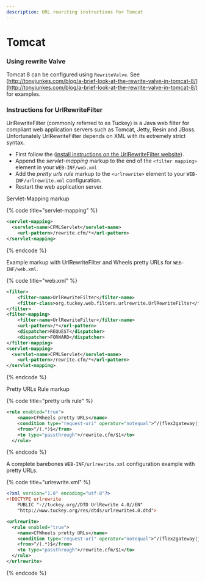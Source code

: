 ```yaml
---
description: URL rewriting instructions for Tomcat
---
```


# Tomcat

### Using rewrite Valve

Tomcat 8 can be configured using `RewriteValve`. See [http://tonyjunkes.com/blog/a-brief-look-at-the-rewrite-valve-in-tomcat-8/](http://tonyjunkes.com/blog/a-brief-look-at-the-rewrite-valve-in-tomcat-8/) for examples.

### Instructions for UrlRewriteFilter

UrlRewriteFilter (commonly referred to as Tuckey) is a Java web filter for compliant web application servers such as Tomcat, Jetty, Resin and JBoss. Unfortunately UrlRewriteFilter depends on XML with its extremely strict syntax.

* First follow the ([install instructions on the UrlRewriteFilter website](http://tuckey.org/urlrewrite/#install)).
* Append the _servlet-mapping_ markup to the end of the `<filter mapping>` element in your `WEB-INF/web.xml`
* Add the _pretty urls rule_ markup to the `<urlrewrite>` element to your `WEB-INF/urlrewrite.xml` configuration.
* Restart the web application server.

Servlet-Mapping markup

{% code title="servlet-mapping" %}
```xml
<servlet-mapping>
  <servlet-name>CFMLServlet</servlet-name>
    <url-pattern>/rewrite.cfm/*</url-pattern>
</servlet-mapping>
```
{% endcode %}

Example markup with UrlRewriteFilter and Wheels pretty URLs for `WEB-INF/web.xml`.

{% code title="web.xml" %}
```xml
<filter>
    <filter-name>UrlRewriteFilter</filter-name>
    <filter-class>org.tuckey.web.filters.urlrewrite.UrlRewriteFilter</filter-class>
</filter>
<filter-mapping>
    <filter-name>UrlRewriteFilter</filter-name>
    <url-pattern>/*</url-pattern>
    <dispatcher>REQUEST</dispatcher>
    <dispatcher>FORWARD</dispatcher>
</filter-mapping>
<servlet-mapping>
  <servlet-name>CFMLServlet</servlet-name>
    <url-pattern>/rewrite.cfm/*</url-pattern>
</servlet-mapping>
```
{% endcode %}

Pretty URLs Rule markup

{% code title="pretty urls rule" %}
```xml
<rule enabled="true">
    <name>CFWheels pretty URLs</name>
    <condition type="request-uri" operator="notequal">^/(flex2gateway|jrunscripts|cfide|cf_scripts|cfformgateway|cffileservlet|lucee|files|images|javascripts|miscellaneous|stylesheets|wheels/public/assets|robots.txt|favicon.ico|sitemap.xml|rewrite.cfm)</condition>
    <from>^/(.*)$</from>
    <to type="passthrough">/rewrite.cfm/$1</to>
  </rule>
```
{% endcode %}

A complete barebones `WEB-INF/urlrewrite.xml` configuration example with pretty URLs.

{% code title="urlrewrite.xml" %}
```xml
<?xml version="1.0" encoding="utf-8"?>
<!DOCTYPE urlrewrite
    PUBLIC "-//tuckey.org//DTD UrlRewrite 4.0//EN"
    "http://www.tuckey.org/res/dtds/urlrewrite4.0.dtd">

<urlrewrite>
  <rule enabled="true">
    <name>CFWheels pretty URLs</name>
    <condition type="request-uri" operator="notequal">^/(flex2gateway|jrunscripts|cfide|cf_scripts|cfformgateway|cffileservlet|lucee|files|images|javascripts|miscellaneous|stylesheets|wheels/public/assets|robots.txt|favicon.ico|sitemap.xml|rewrite.cfm)</condition>
    <from>^/(.*)$</from>
    <to type="passthrough">/rewrite.cfm/$1</to>
  </rule>
</urlrewrite>
```
{% endcode %}
